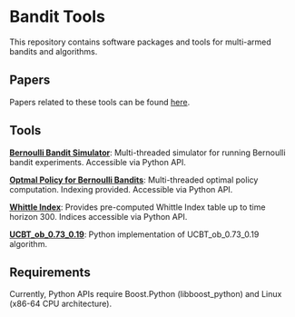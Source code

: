 # **Bandit Tools**
This repository contains software packages and tools for multi-armed bandits and algorithms.

## **Papers**
Papers related to these tools can be found [here](https://github.com/sebastianpilarski/Bernoulli_bandits).

## **Tools**
[**Bernoulli Bandit Simulator**](bbsim):
Multi-threaded simulator for running Bernoulli bandit experiments. Accessible via Python API.

[**Optmal Policy for Bernoulli Bandits**](optPol):
Multi-threaded optimal policy computation. Indexing provided. Accessible via Python API.

[**Whittle Index**](whittle):
Provides pre-computed Whittle Index table up to time horizon 300. Indices accessible via Python API.

[**UCBT_ob_0.73_0.19**](ucbT_ob_0.73_0.19):
Python implementation of UCBT_ob_0.73_0.19 algorithm. 

## **Requirements**
Currently, Python APIs require Boost.Python (libboost_python) and Linux (x86-64 CPU architecture).
